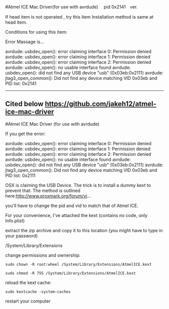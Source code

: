 #Atmel ICE Mac Driver(for use with avrdude) 　pid 0x2141　ver.

If head item is not operated , try this item
Installation method is same at head item.

Conditions for using this item:

Error Massage is...

avrdude: usbdev_open(): error claiming interface 0: Permission denied avrdude: usbdev_open(): error claiming interface 1: Permission denied avrdude: usbdev_open(): error claiming interface 2: Permission denied avrdude: usbdev_open(): no usable interface found avrdude: usbdev_open(): did not find any USB device "usb" (0x03eb:0x2111) avrdude: jtag3_open_common(): Did not find any device matching VID 0x03eb and PID list: 0x2141

---
Cited below
https://github.com/jakeh12/atmel-ice-mac-driver
---

#Atmel ICE Mac Driver (for use with avrdude)
 
If you get the error:
 
avrdude: usbdev_open(): error claiming interface 0: Permission denied
avrdude: usbdev_open(): error claiming interface 1: Permission denied
avrdude: usbdev_open(): error claiming interface 2: Permission denied
avrdude: usbdev_open(): no usable interface found
avrdude: usbdev_open(): did not find any USB device "usb" (0x03eb:0x2111)
avrdude: jtag3_open_common(): Did not find any device matching VID 0x03eb and PID list: 0x2111
 
 
OSX is claiming the USB Device. The trick is to install a dummy kext to prevent that. The method is outlined here:http://www.proxmark.org/forum/vi...
 
you'll have to change the pid and vid to match that of Atmel ICE.
 
For your convenience, I've attached the kext (contains no code, only Info.plist)
 
extract the zip archive and copy it to this location (you might have to type in your password)

/System/Library/Extensions

change permissions and ownership:

`sudo chown -R root:wheel /System/Library/Extensions/AtmelICE.kext`


`sudo chmod -R 755 /System/Library/Extensions/AtmelICE.kext`
 
reload the kext cache:

`sudo kextcache -system-caches`

restart your computer

